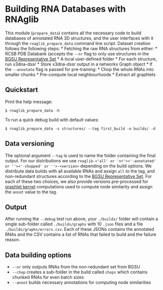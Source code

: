 # Building RNA Databases with RNAglib 

This module (`prepare_data`) contains all the necessary code to build databases of annotated RNA 3D structures, and the user interfaces with it through the `rnaglib_prepare_data` command line script.
Dataset creation follows the following steps:
    * Fetching the raw RNA structures from either:
        * RCSB PDB Databank (accepts the `--nr` flag to only use structures in the [BGSU Representative Set](https://www.bgsu.edu/research/rna/databases/non-redundant-list.html)
        * A local user-defined folder
    * For each structure, run x3dna-dssr
    * Store x3dna-dssr output in a networkx Graph object
    * If the `--annotate` flag is passed for pre-training:
        * Chop the whole RNAs into smaller chunks
        * Pre-compute local neighbourhoods
        * Extract all graphlets


## Quickstart

Print the help message:

```
$ rnaglib_prepare_data -h
```

To run a quick debug build with default values:

```
$ rnaglib_prepare_data -s structures/ --tag first_build -o builds/ -d
```

## Data versioning

The optional argument `--tag` is used to name the folder containing the final output.
For our distributions we use `rnaglib-<'all' or 'nr'><'-annotated' or ''><'-chopped' or ''>-<version>` depending on the build options.
We distribute data builds with all available RNAs and assign `all` to the tag, and non-redundant structures according to the [BGSU Representative Set](https://www.bgsu.edu/research/rna/databases/non-redundant-list.html).
For each of these two choices, we also provide versions pre-processed for [graphlet kernel](https://rnaglib.cs.mcgill.ca/static/docs/html/rnaglib.kernels.html) computations used to compute node similarity and assign the `annot` value to the tag.

## Output 

After running the `--debug` test run above, your `./builds/` folder will contain a single sub-folder called `./builds/graphs` with 10 `.json` files and a file `./builds/graphs/errors.csv`. Each of these JSONs contains the annotated RNAs and the CSV contains a list of RNAs that failed to build and the failure reason.

## Data building options

* `--nr` only outputs RNAs from the non-redundant set from BGSU
* `--chop` creates a sub-folder in the build called `chops` which contains chunked RNAs for even batch sizes
* `--annot` builds necessary annotations for computing node similarities
